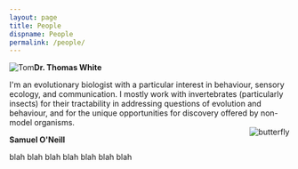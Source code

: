 ```yaml
---
layout: page
title: People
dispname: People
permalink: /people/
---
```


<img src="{{ site.baseurl }}/assets/blog/tom_profile.png" title="Tom" class="profile" style="float:left;">
<p><strong>Dr. Thomas White</strong></p>
I'm an evolutionary biologist with a particular interest in behaviour, sensory ecology, and communication. I mostly work with invertebrates (particularly insects) for their tractability in addressing questions of evolution and behaviour, and for the unique opportunities for discovery offered by non-model organisms. 

<br>

<img src="{{ site.baseurl }}/assets/blog/res1.png" title="butterfly" class="profile" style="float:right;">
<p><strong>Samuel O'Neill</strong></p>

blah blah blah blah blah blah blah